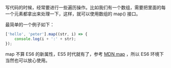 写代码的时候，经常要进行一些遍历操作。比如我们有一个数组，需要把里面的每一个元素都拿出来处理一下，这样，就可以使用数组的 map() 接口。


最简单的一个例子如下：


```js
['hello', 'peter'].map((str, i) => {
    console.log(i + ':' + str);
});
```

map 不算 ES6 的新属性，ES5 时代就有了，参考 [MDN map](https://developer.mozilla.org/zh-CN/docs/Web/JavaScript/Reference/Global_Objects/Array/map) ，所以 ES6 环境下当然也可以放心使用。
